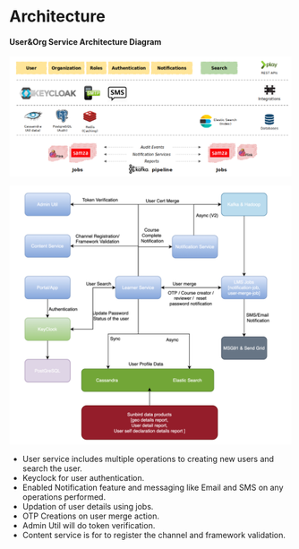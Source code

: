 # Architecture

#### User\&Org Service Architecture Diagram

![](../../../.gitbook/assets/userorg.png)



![](<../../../.gitbook/assets/image (5).png>)

* User service includes multiple operations to creating new users and search the user.
* Keyclock for user authentication.
* Enabled Notification feature and messaging like Email and SMS on any operations performed.
* Updation of user details using jobs.
* OTP Creations on user merge action.
* Admin Util will do token verification.
* Content service is for to register the channel and framework validation.
